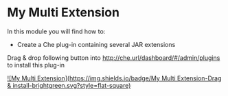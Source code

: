 # My Multi Extension
In this module you will find how to:
- Create a Che plug-in containing several JAR extensions

Drag & drop following button into http://che.url/dashboard/#/admin/plugins to install this plug-in

[![My Multi Extension](https://img.shields.io/badge/My Multi Extension-Drag & install-brightgreen.svg?style=flat-square)](http://eclipse.org/che/?install&uri=mvn:org.eclipse.che.ide:che-examples-multi-extension-assembly:zip:3.13.1-SNAPSHOT)

